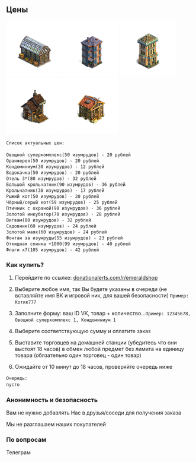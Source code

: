 ## Цены
![Суперкомплекс](https://github.com/emeraldshop/emeraldshop.github.io/raw/main/super.png) ![Кондоминиум](https://github.com/emeraldshop/emeraldshop.github.io/raw/main/kondominium.png) ![Отель 3](https://github.com/emeraldshop/emeraldshop.github.io/raw/main/hotel.png) ![Пекарня](https://github.com/emeraldshop/emeraldshop.github.io/raw/main/peka.png) ![Крольчатник](https://github.com/emeraldshop/emeraldshop.github.io/raw/main/krol.png) 

```
Список актуальных цен:

Овощной суперкомплекс(50 изумрудов) - 20 рублей
Оранжерея(50 изумрудов) - 20 рублей
Кондоминиум(30 изумрудов) - 12 рублей
Водокачка(50 изумрудов) - 20 рублей
Отель 3*(80 изумрудов) - 32 рублей
Большой крольчатник(90 изумрудов) - 36 рублей
Крольчатник(38 изумрудов) - 17 рублей
Рыжий кот(50 изумрудов) - 20 рублей
Чёрный/серый кот(59 изумрудов) - 25 рублей
Птичник с охраной(90 изумрудов) - 36 рублей
Золотой инкубатор(70 изумрудов) - 28 рублей
Вигвам(80 изумрудов) - 32 рублей
Садовник(60 изумрудов) - 24 рублей
Золотой маяк(60 изумрудов) - 24 рублей
Фонтан за изумруды(55 изумрудов) - 23 рублей
Откидная спинка +1000(99 изумрудов) - 40 рублей
Флаги х7(105 изумрудов) - 42 рублей
```

### Как купить?

1) Перейдите по ссылке: [donationalerts.com/r/emeraldshop](https://www.donationalerts.com/r/emeraldshop)

2) Выберите любое имя, так Вы будете указаны в очереди (не вставляйте имя ВК и игровой ник, для вашей безопасности) ```Пример: Котик777```

3) Заполните форму: ваш ID VK, товар + количество...```Пример: 12345678, Овощной суперкомплекс 1, Кондоминиум 1```

4) Выберите соответствующую сумму и оплатите заказ

5) Выставите торговцев на домашней станции (убедитесь что они выстоят 18 часов) в обмен любой предмет без лимита на единицу товара (обязательно один торговец - один товар)

6) Ожидайте от 10 минут до 18 часов, проверяйте очередь ниже
```markdown
Очередь:
пусто
```

### Анонимность и безопасность

Вам не нужно добавлять Нас в друзья/соседи для получения заказа

Мы не разглашаем наших покупателей

### По вопросам

Телеграм
